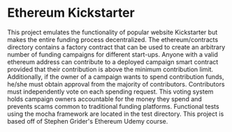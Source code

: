# Ethereum Kickstarter
This project emulates the functionality of popular website Kickstarter but makes the entire funding process decentralized. The ethereum/contracts directory contains a factory
contract that can be used to create an arbitrary number of funding campaigns for different start-ups. Anyone with a valid ethereum address can contribute to a deployed campaign
smart contract provided that their contribution is above the minimum contribution limit. Additionally, if the owner of a campaign wants to spend contribution funds, he/she must 
obtain approval from the majority of contributors. Contributors must independently vote on each spending request. This voting system holds campaign owners accountable for the money they spend and prevents scams common to traditional funding platforms.
Functional tests using the mocha framework are located in the test directory. This project is based off of Stephen Grider's Ethereum Udemy course.
